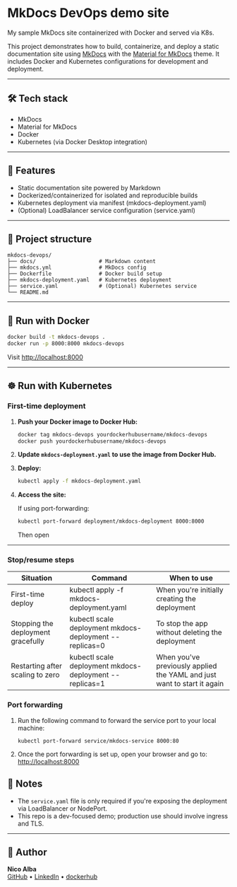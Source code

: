 # MkDocs DevOps demo site

My sample MkDocs site containerized with Docker and served via K8s.

This project demonstrates how to build, containerize, and deploy a static documentation site using [MkDocs](https://www.mkdocs.org/) with the [Material for MkDocs](https://squidfunk.github.io/mkdocs-material/) theme. It includes Docker and Kubernetes configurations for development and deployment.

---

## 🛠 Tech stack

- MkDocs  
- Material for MkDocs  
- Docker  
- Kubernetes (via Docker Desktop integration)  

---

## 🚀 Features

- Static documentation site powered by Markdown  
- Dockerized/containerized for isolated and reproducible builds  
- Kubernetes deployment via manifest (mkdocs-deployment.yaml)  
- (Optional) LoadBalancer service configuration (service.yaml) 

---

## 📁 Project structure

```
mkdocs-devops/
├── docs/                    # Markdown content
├── mkdocs.yml               # MkDocs config
├── Dockerfile               # Docker build setup
├── mkdocs-deployment.yaml   # Kubernetes deployment
├── service.yaml             # (Optional) Kubernetes service
└── README.md
```

---

## 🐳 Run with Docker

```bash
docker build -t mkdocs-devops .
docker run -p 8000:8000 mkdocs-devops
```

Visit [http://localhost:8000](http://localhost:8000)

---

## ☸️ Run with Kubernetes

### First-time deployment

1. **Push your Docker image to Docker Hub:**

    ```bash
    docker tag mkdocs-devops yourdockerhubusername/mkdocs-devops
    docker push yourdockerhubusername/mkdocs-devops
    ```

2. **Update `mkdocs-deployment.yaml` to use the image from Docker Hub.**

3. **Deploy:**

    ```bash
    kubectl apply -f mkdocs-deployment.yaml
    ```

4. **Access the site:**
    
    If using port-forwarding:

    ```bash
    kubectl port-forward deployment/mkdocs-deployment 8000:8000
    ```

    Then open 
---

### Stop/resume steps

| Situation                          | Command                                                 | When to use                                                             |
| ---------------------------------- | ------------------------------------------------------- | ----------------------------------------------------------------------- |
| First-time deploy                  | kubectl apply -f mkdocs-deployment.yaml                 | When you're initially creating the deployment                           |
| Stopping the deployment gracefully | kubectl scale deployment mkdocs-deployment --replicas=0 | To stop the app without deleting the deployment                         |
| Restarting after scaling to zero   | kubectl scale deployment mkdocs-deployment --replicas=1 | When you've previously applied the YAML and just want to start it again |


### Port forwarding

1. Run the following command to forward the service port to your local machine:

    `kubectl port-forward service/mkdocs-service 8000:80`

2. Once the port forwarding is set up, open your browser and go to: [http://localhost:8000](http://localhost:8000)


## 📌 Notes

- The `service.yaml` file is only required if you're exposing the deployment via LoadBalancer or NodePort.
- This repo is a dev-focused demo; production use should involve ingress and TLS.

---

## 👤 Author

**Nico Alba**  
[GitHub](https://github.com/nicoalba) • [LinkedIn](https://linkedin.com/in/nicoalba) • [dockerhub](https://hub.docker.com/r/nicoalba/)
